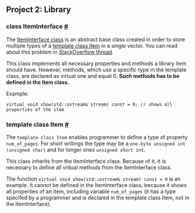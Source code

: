 ## Project 2: Library 

### class ItemInterface [#](https://github.com/MacSzu/proi/blob/master/project_2/include/ItemInterface.h)
The [ItemInterface class](https://github.com/MacSzu/proi/blob/master/project_2/include/ItemInterface.h) is an abstract base class created in order to store multiple types of a  [template class Item](https://github.com/MacSzu/proi/blob/master/project_2/include/Item.h) in a single vector.  You can read about this problem in [StackOverflow thread](https://stackoverflow.com/questions/16527673/c-one-stdvector-containing-template-class-of-multiple-types).

This class implements all necessary  properties and methods a library item should have. However,  methods, which use a specific type in the template class, are declared as virtual one and equal 0. **Such methods has to be defined in the Item class.**


Example:

    virtual void show(std::ostream& stream) const = 0; // shows all properties of the item

### template class Item [#](https://github.com/MacSzu/proi/blob/master/project_2/include/Item.h)
The `template class Item` enables programmer to define a type of property `num_of_pages`.  For short writings the type may be a `one-byte unsigned int (unsigned char)` and for longer ones `unsigned short int`.

This class inherits from the ItemInterface class. Because of it, it is necessary to define all vritual methods from the ItemInterface class. 

The function `virtual void show(std::ostream& stream) const = 0` is an example.  It cannot be defined in the ItemInterface class, because it shows all properties of an item, including variable `num_of_pages` (it has a type specifed by a programmer and is declared in the template class Item, not in the ItemInterface). 
